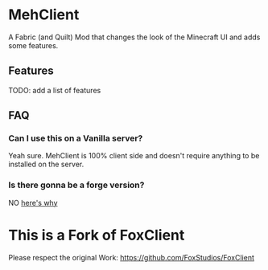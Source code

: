 # MehClient
A Fabric (and Quilt) Mod that changes the look of the Minecraft UI and adds some features.

## Features
TODO: add a list of features

## FAQ
### Can I use this on a Vanilla server?
Yeah sure. MehClient is 100% client side and doesn't require anything to be installed on the server.

### Is there gonna be a forge version?
NO [here's why](https://v.foxes4life.net/trol.png)

# This is a Fork of FoxClient
Please respect the original Work: https://github.com/FoxStudios/FoxClient
